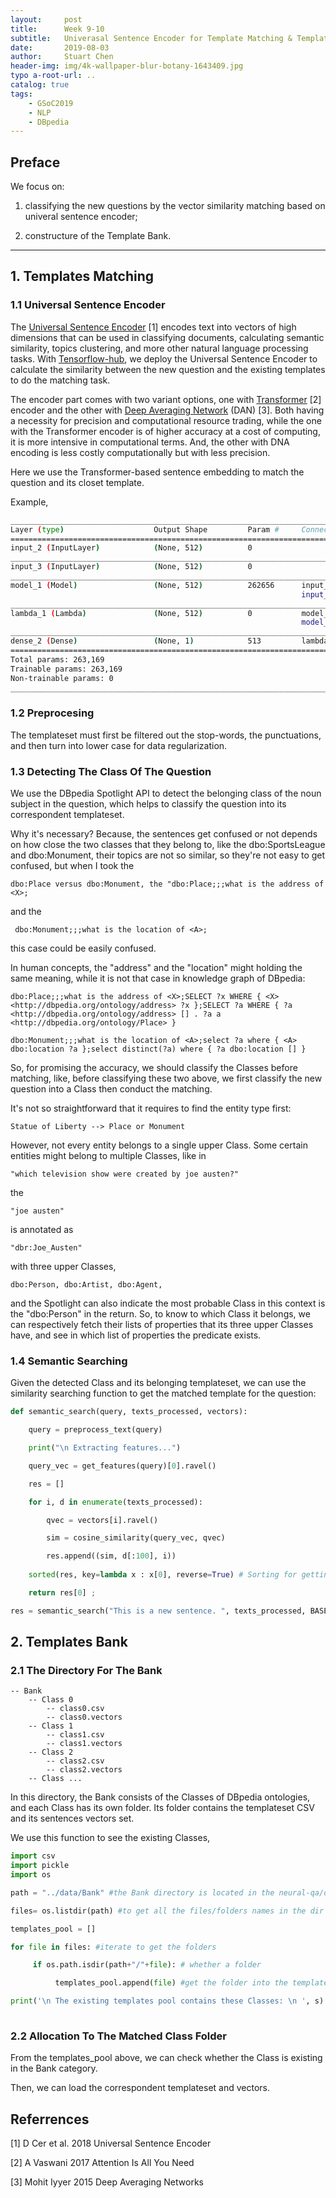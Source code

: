 ```yaml
---
layout:     post
title:      Week 9-10
subtitle:   Univerasal Sentence Encoder for Template Matching & Templates Bank 
date:       2019-08-03
author:     Stuart Chen
header-img: img/4k-wallpaper-blur-botany-1643409.jpg
typo a-root-url: ..
catalog: true
tags:
    - GSoC2019
    - NLP
    - DBpedia
---
```



## Preface 

We focus on:

 1) classifying the new questions by the vector similarity matching based on univeral sentence encoder;

 2) constructure of the Template Bank.

------------------------------------------------------------------------

## 1. Templates Matching

### 1.1 Universal Sentence Encoder

The [Universal Sentence Encoder](https://arxiv.org/abs/1803.11175) [1] encodes text into vectors of high dimensions that can be used in classifying documents, calculating semantic similarity, topics clustering, and more other natural language processing tasks. With [Tensorflow-hub](https://tfhub.dev/google/universal-sentence-encoder), we deploy the Universal Sentence Encoder to calculate the similarity between the new question and the existing templates to do the matching task. 

The encoder part comes with two variant options, one with [Transformer](https://arxiv.org/abs/1706.03762) [2] encoder and the other with [Deep Averaging Network](http://cs.umd.edu/~miyyer/pubs/2015_acl_dan.pdf) (DAN) [3]. Both having a necessity for precision and computational resource trading, while the one with the Transformer encoder is of higher accuracy at a cost of computing, it is more intensive in computational terms. And, the other with DNA encoding is less costly computationally but with less precision.

Here we use the Transformer-based sentence embedding to match the question and its closet template.

Example,

```bash
__________________________________________________________________________________________________
Layer (type)                    Output Shape         Param #     Connected to                     
==================================================================================================
input_2 (InputLayer)            (None, 512)          0                                            
__________________________________________________________________________________________________
input_3 (InputLayer)            (None, 512)          0                                            
__________________________________________________________________________________________________
model_1 (Model)                 (None, 512)          262656      input_2[0][0]                    
                                                                 input_3[0][0]                    
__________________________________________________________________________________________________
lambda_1 (Lambda)               (None, 512)          0           model_1[1][0]                    
                                                                 model_1[2][0]                    
__________________________________________________________________________________________________
dense_2 (Dense)                 (None, 1)            513         lambda_1[0][0]                   
==================================================================================================
Total params: 263,169
Trainable params: 263,169
Non-trainable params: 0
__________________________________________________________________________________________________
```

### 1.2 Preprocesing

The templateset must first be filtered out the stop-words, the punctuations, and then turn into lower case for data regularization.

### 1.3 Detecting The Class Of The Question

We use the DBpedia Spotlight API to detect the belonging class of the noun subject in the question, which helps to classify the question into its correspondent templateset.

Why it's necessary? Because, the sentences get confused or not depends on how close the two classes that they belong to, like the dbo:SportsLeague and dbo:Monument, their topics are not so similar, so they're not easy to get confused, but when I took the 

```
dbo:Place versus dbo:Monument, the "dbo:Place;;;what is the address of <X>;
```

and the 

```
 dbo:Monument;;;what is the location of <A>;
```

this case could be easily confused.

In human concepts, the "address" and the "location" might holding the same meaning, while it is not that case in knowledge graph of DBpedia:

```sparql
dbo:Place;;;what is the address of <X>;SELECT ?x WHERE { <X> <http://dbpedia.org/ontology/address> ?x };SELECT ?a WHERE { ?a <http://dbpedia.org/ontology/address> [] . ?a a <http://dbpedia.org/ontology/Place> }
```

```sparql
dbo:Monument;;;what is the location of <A>;select ?a where { <A> dbo:location ?a };select distinct(?a) where { ?a dbo:location [] }
```

So, for promising the accuracy, we should classify the Classes before matching, like, before classifying these two above, we first classify the new question into a Class then conduct the matching.

It's not so straightforward that it requires to find the entity type first: 

    Statue of Liberty --> Place or Monument

However, not every entity belongs to a single upper Class. Some certain entities might belong to multiple Classes, like in

    "which television show were created by joe austen?" 

the 

    "joe austen"

is annotated as
    
    "dbr:Joe_Austen" 

with three upper Classes,

    dbo:Person, dbo:Artist, dbo:Agent, 

and the Spotlight can also indicate the most probable Class in this context is the "dbo:Person" in the return. So, to know to which Class it belongs, we can respectively fetch their lists of properties that its three upper Classes have,  and see in which list of properties the predicate exists.

### 1.4  Semantic Searching

Given the detected Class and its belonging templateset, we can use the similarity searching function to get the matched template for the question:

```python
def semantic_search(query, texts_processed, vectors):

    query = preprocess_text(query)

    print("\n Extracting features...")

    query_vec = get_features(query)[0].ravel()

    res = []

    for i, d in enumerate(texts_processed):

        qvec = vectors[i].ravel()

        sim = cosine_similarity(query_vec, qvec)

        res.append((sim, d[:100], i))
        
    sorted(res, key=lambda x : x[0], reverse=True) # Sorting for getting the most matched one.

    return res[0] ;

res = semantic_search("This is a new sentence. ", texts_processed, BASE_VECTORS)

```


## 2. Templates Bank

### 2.1 The Directory For The Bank

```
-- Bank
    -- Class 0
        -- class0.csv
        -- class0.vectors
    -- Class 1
        -- class1.csv 
        -- class1.vectors
    -- Class 2
        -- class2.csv
        -- class2.vectors
    -- Class ...

```
In this directory, the Bank consists of the Classes of DBpedia ontologies, and each Class has its own folder. Its folder contains the templateset CSV and its sentences vectors set.

We use this function to see the existing Classes,

```python
import csv
import pickle
import os

path = "../data/Bank" #the Bank directory is located in the neural-qa/data

files= os.listdir(path) #to get all the files/folders names in the dir

templates_pool = []

for file in files: #iterate to get the folders

     if os.path.isdir(path+"/"+file): # whether a folder 

          templates_pool.append(file) #get the folder into the templates_pool list

print('\n The existing templates pool contains these Classes: \n ', s) #display the result
    
```

### 2.2 Allocation To The Matched Class Folder

From the templates_pool above, we can check whether the Class is existing in the Bank category.

Then, we can load the correspondent templateset and vectors.


## Referrences

[1] D Cer et al. 2018  Universal Sentence Encoder

[2] A Vaswani  2017  Attention Is All You Need

[3] Mohit Iyyer 2015 Deep Averaging Networks


